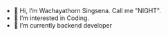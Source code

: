- 👋 Hi, I’m Wachayathorn Singsena. Call me "NIGHT".
- 👀 I’m interested in Coding.
- 🌱 I’m currently backend developer
